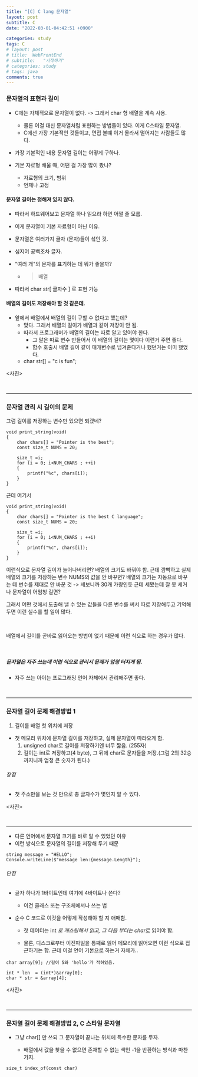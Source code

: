 ```yaml
---
title: "[C] C lang 문자열"
layout: post
subtitle: C
date: "2022-03-01-04:42:51 +0900"

categories: study
tags: C
# layout: post
# title:  WebFrontEnd
# subtitle:   "시작하기"
# categories: study
# tags: java
comments: true
---
```



### 문자열의 표현과 길이

-  C에는 자체적으로 문자열이 없다. -> 그래서 char 형 배열을 계속 사용.
    - 물론 이걸 대신 문자열처럼 표현하는 방법들이 있다. 이게 C스타일 문자열.
    - C에선 가장 기본적인 것들이고, 면접 볼떄 이거 몰라서 떨어지는 사람들도 많다.

- 가장 기본적인 내용 문자열 길이는 어떻게 구하나.

- 기본 자료형 배울 때, 어떤 걸 가장 많이 봤나?
    - 자료형의 크기, 범위
    - 언제나 고정

#### 문자열 길이는 정해져 있지 않다.

- 따라서 하드웨어보고 문자열 하나 읽으라 하면 어쩔 줄 모름.
 - 이게 문자열이 기본 자료형이 아닌 이유.

- 문자열은 여러가지 글자 (문자)들이 섞인 것.
 - 심지어 공백조차 글자.

- "여러 개"의 문자를 표기하는 데 뭐가 좋을까?
    - > 배열

- 따라서 char str[ 글자수 ] 로 표현 가능


#### 배열의 길이도 저장해야 할 것 같은데.

- 앞에서 배열에서 배열의 길이 구할 수 없다고 했는데?
    - 맞다. 그래서 배열의 길이가 배열과 같이 저장이 안 됨.
    - 따라서 프로그래머가 배열의 길이는 따로 알고 있어야 한다.
        - 그 말은 따로 변수 만들어서 이 배열의 길이는 몇이다 이런거 주면 좋다.
        - 함수 호출시 배열 길이 같이 매개변수로 넘겨준다거나 했던거는 이미 했었다.
    - char str[] = "c is fun";

<사진>

<br>

-------

### 문자열 관리 시 길이의 문제

그럼 길이를 저장하는 변수만 있으면 되겠네?


```
void print_string(void)
{
    char chars[] = "Pointer is the best";
    const size_t NUMS = 20;

    size_t =i;
    for (i = 0; i<NUM_CHARS ; ++i)
    {
        printf("%c", chars[i]);
    }
}
```

근데 여기서 


```
void print_string(void)
{
    char chars[] = "Pointer is the best C language";
    const size_t NUMS = 20;

    size_t =i;
    for (i = 0; i<NUM_CHARS ; ++i)
    {
        printf("%c", chars[i]);
    }
}
```

이런식으로 문자열 길이가 늘어나버리면? 배열의 크기도 바꿔야 함.
근데 깜빡하고 실제 배열의 크기를 저장하는 변수 NUMS의 값을 안 바꾸면? 
배열의 크기는 자동으로 바꾸는 데 변수를 제대로 안 바꾼 것 -> 세보니까 30개 가량인듯 근데 세봤는데 잘 못 세거나 문자열이 어엄청 길면?

그래서 어떤 것에서 도출해 낼 수 있는 값들을 다른 변수를 써서 따로 저장해두고 기억해 두면 이런 실수를 할 일이 많다.

<br>

배열에서 길이를 곧바로 읽어오는 방법이 없기 때문에 이런 식으로 하는 경우가 많다.


<br>

##### 문자열은 자주 쓰는데 이런 식으로 관리시 문제가 엄청 터지게 됨.

- 자주 쓰는 아이는 프로그래밍 언어 자체에서 관리해주면 좋다.

<br>

---------


### 문자열 길이 문제 해결방법 1

1. 길이를 배열 첫 위치에 저장

- 첫 메모리 위치에 문자열 길이를 저장하고, 실제 문자열이 따라오게 함.
    1. unsigned char로 길이를 저장하기엔 너무 짧음. (255자)
    2. 길이는 int로 저장하고(4 byte), 그 뒤에 char로 문자들을 저장.(그럼 2의 32승까지니까 엄청 큰 숫자가 된다.)



###### 장점
- 첫 주소만을 보는 것 만으로 총 글자수가 몇인지 알 수 있다.

<사진>


<br>

----------


- 다른 언어에서 문자열 크기를 바로 알 수 있었던 이유
- 이런 방식으로 문자열의 길이를 저장해 두기 때문

```
string message = "HELLO";
Console.writeLine($"message len:{message.Length}");
```


###### 단점

- 글자 하나가 1바이트인데 여기에 4바이트나 쓴다?
    - 이건 클래스 또는 구조체에서나 쓰는 법

- 순수 C 코드로 이것을 어떻게 작성해야 할 지 애매함.
    - 첫 데이터는 int *로 캐스팅해서 읽고, 그 다음 부터는 char*로 읽어야 함.

    - 물론, 디스크로부터 이진파일을 통째로 읽어 메모리에 읽어오면 이런 식으로 접근하기는 함.  근데 이걸 언어 기본으로 하는거 자체가..


```
char array[9]; //길이 5와 'hello'가 적혀있음.

int * len  = (int*)&array[0];
char * str = &array[4];
```

<사진>

<br>

------

### 문자열 길이 문제 해결방법 2, C 스타일 문자열

- 그냥 char[] 만 쓰되 그 문자열이 끝나는 위치에 특수한 문자를 두자.

    - 배열에서 값을 찾을 수 없으면 존재할 수 없는 색인 -1을 반환하는 방식과 마찬가지.

```
size_t index_of(const char)
```